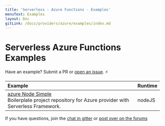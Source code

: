 ```yaml
---
title: 'Serverless - Azure Functions - Examples'
menuText: Examples
layout: Doc
gitLink: /docs/providers/azure/examples/index.md
---
```


# Serverless Azure Functions Examples

Have an example? Submit a PR or [open an issue](https://github.com/serverless/examples/issues). ⚡️

| Example | Runtime  |
|:--------------------------- |:-----|
| [azure Node Simple](https://github.com/serverless/examples/tree/master/azure-node-simple-http-endpoint) <br/> Boilerplate project repository for Azure provider with Serverless Framework. | nodeJS |

If you have questions, join the [chat in gitter](https://gitter.im/serverless/serverless) or [post over on the forums](https://forum.serverless.com/)
